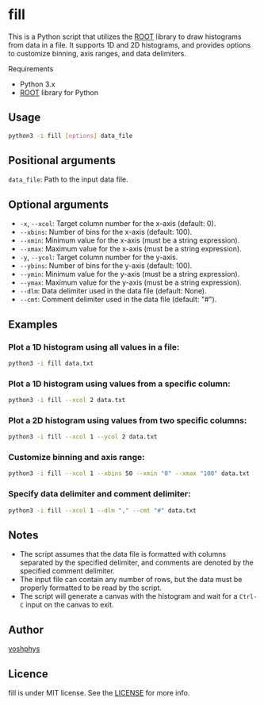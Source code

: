 # fill

This is a Python script that utilizes the [ROOT](https://root.cern) library to draw histograms from data in a file. It supports 1D and 2D histograms, and provides options to customize binning, axis ranges, and data delimiters.

Requirements

- Python 3.x
- [ROOT](https://root.cern) library for Python

## Usage

```sh
python3 -i fill [options] data_file

```

## Positional arguments

`data_file`: Path to the input data file.

## Optional arguments

- `-x`, `--xcol`: Target column number for the x-axis (default: 0).
- `--xbins`: Number of bins for the x-axis (default: 100).
- `--xmin`: Minimum value for the x-axis (must be a string expression).
- `--xmax`: Maximum value for the x-axis (must be a string expression).
- `-y`, `--ycol`: Target column number for the y-axis.
- `--ybins`: Number of bins for the y-axis (default: 100).
- `--ymin`: Minimum value for the y-axis (must be a string expression).
- `--ymax`: Maximum value for the y-axis (must be a string expression).
- `--dlm`: Data delimiter used in the data file (default: None).
- `--cmt`: Comment delimiter used in the data file (default: "#").

## Examples

### Plot a 1D histogram using all values in a file:

```sh
python3 -i fill data.txt

```

### Plot a 1D histogram using values from a specific column:

```sh
python3 -i fill --xcol 2 data.txt
```

### Plot a 2D histogram using values from two specific columns:

```sh
python3 -i fill --xcol 1 --ycol 2 data.txt
```

### Customize binning and axis range:

```sh
python3 -i fill --xcol 1 --xbins 50 --xmin "0" --xmax "100" data.txt
```

### Specify data delimiter and comment delimiter:

```sh
python3 -i fill --xcol 1 --dlm "," --cmt "#" data.txt
```

## Notes

- The script assumes that the data file is formatted with columns separated by the specified delimiter, and comments are denoted by the specified comment delimiter.
- The input file can contain any number of rows, but the data must be properly formatted to be read by the script.
- The script will generate a canvas with the histogram and wait for a `Ctrl-C` input on the canvas to exit.

<!--
## Features

## Reference
-->

## Author
 [yoshphys](https://github.com/yoshphys)

## Licence
 fill is under MIT license. See the [LICENSE](https://github.com/yoshphys/dot2pdf/blob/main/LICENSE) for more info.
